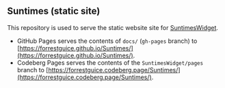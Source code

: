 ## Suntimes (static site)

This repository is used to serve the static website site for [SuntimesWidget](https://github.com/forrestguice/SuntimesWidget).

* GitHub Pages serves the contents of `docs/` (`gh-pages` branch) to [https://forrestguice.github.io/Suntimes/](https://forrestguice.github.io/Suntimes/).
* Codeberg Pages serves the contents of the `SuntimesWidget/pages` branch to [https://forrestguice.codeberg.page/Suntimes/](https://forrestguice.codeberg.page/Suntimes/).
